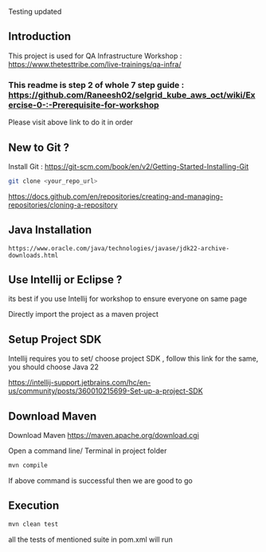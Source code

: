Testing updated
## Introduction
This project is used for QA Infrastructure Workshop : https://www.thetesttribe.com/live-trainings/qa-infra/

### This readme is step 2 of whole 7 step guide : https://github.com/Raneesh02/selgrid_kube_aws_oct/wiki/Exercise-0-:-Prerequisite-for-workshop 
Please visit above link to do it in order

## New to Git ?

Install Git : https://git-scm.com/book/en/v2/Getting-Started-Installing-Git

```sh
git clone <your_repo_url>
```

https://docs.github.com/en/repositories/creating-and-managing-repositories/cloning-a-repository 
    

## Java Installation

```
https://www.oracle.com/java/technologies/javase/jdk22-archive-downloads.html
```


## Use Intellij or Eclipse ? 
its best if you use Intellij for workshop to ensure everyone on same page

Directly import the project as a maven project

## Setup Project SDK
Intellij requires you to set/ choose project SDK , follow this link for the same, you should choose Java 22

https://intellij-support.jetbrains.com/hc/en-us/community/posts/360010215699-Set-up-a-project-SDK

## Download Maven

Download Maven https://maven.apache.org/download.cgi

Open a command line/ Terminal in project folder
```sh
mvn compile
```

If above command is successful then we are good to go

## Execution

```sh
mvn clean test
```

all the tests of mentioned suite in pom.xml will run

